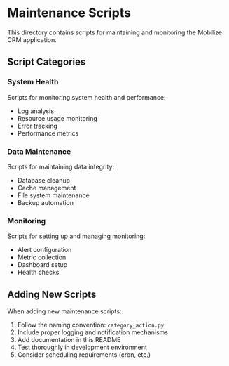 # Maintenance Scripts

This directory contains scripts for maintaining and monitoring the Mobilize CRM application.

## Script Categories

### System Health
Scripts for monitoring system health and performance:
- Log analysis
- Resource usage monitoring
- Error tracking
- Performance metrics

### Data Maintenance
Scripts for maintaining data integrity:
- Database cleanup
- Cache management
- File system maintenance
- Backup automation

### Monitoring
Scripts for setting up and managing monitoring:
- Alert configuration
- Metric collection
- Dashboard setup
- Health checks

## Adding New Scripts

When adding new maintenance scripts:
1. Follow the naming convention: `category_action.py`
2. Include proper logging and notification mechanisms
3. Add documentation in this README
4. Test thoroughly in development environment
5. Consider scheduling requirements (cron, etc.) 